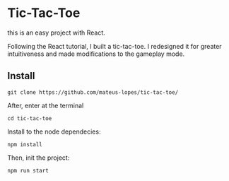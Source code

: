 # Tic-Tac-Toe

this is an easy project with React.

Following the React tutorial, I built a tic-tac-toe. I redesigned it for greater intuitiveness and made modifications to the gameplay mode.

## Install

`git clone https://github.com/mateus-lopes/tic-tac-toe/`

After, enter at the terminal

`cd tic-tac-toe`

Install to the node dependecies:

`npm install`

Then, init the project:

`npm run start`

